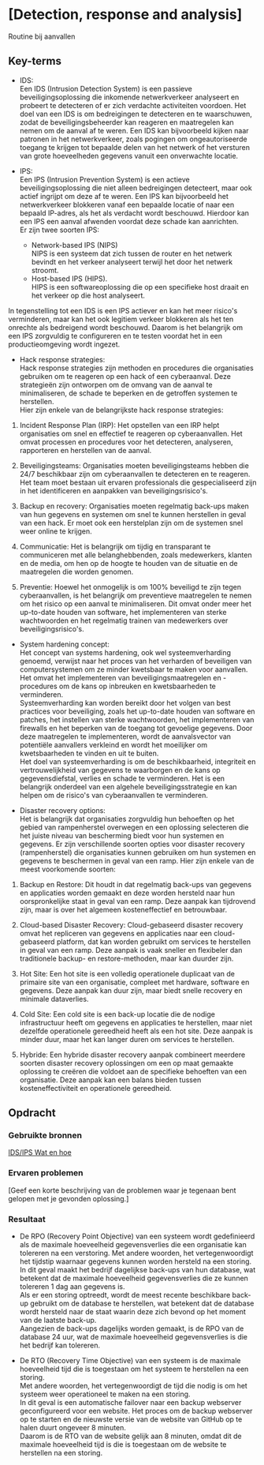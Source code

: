 # [Detection, response and analysis]

Routine bij aanvallen

## Key-terms

- IDS:  
  Een IDS (Intrusion Detection System) is een passieve beveiligingsoplossing die inkomende netwerkverkeer analyseert en probeert te detecteren of er zich verdachte activiteiten voordoen. Het doel van een IDS is om bedreigingen te detecteren en te waarschuwen, zodat de beveiligingsbeheerder kan reageren en maatregelen kan nemen om de aanval af te weren. Een IDS kan bijvoorbeeld kijken naar patronen in het netwerkverkeer, zoals pogingen om ongeautoriseerde toegang te krijgen tot bepaalde delen van het netwerk of het versturen van grote hoeveelheden gegevens vanuit een onverwachte locatie.

- IPS:  
  Een IPS (Intrusion Prevention System) is een actieve beveiligingsoplossing die niet alleen bedreigingen detecteert, maar ook actief ingrijpt om deze af te weren. Een IPS kan bijvoorbeeld het netwerkverkeer blokkeren vanaf een bepaalde locatie of naar een bepaald IP-adres, als het als verdacht wordt beschouwd. Hierdoor kan een IPS een aanval afwenden voordat deze schade kan aanrichten.  
  Er zijn twee soorten IPS:
  - Network-based IPS (NIPS)  
    NIPS is een systeem dat zich tussen de router en het netwerk bevindt en het verkeer analyseert terwijl het door het netwerk stroomt.
  - Host-based IPS (HIPS).  
    HIPS is een softwareoplossing die op een specifieke host draait en het verkeer op die host analyseert.

In tegenstelling tot een IDS is een IPS actiever en kan het meer risico's verminderen, maar kan het ook legitiem verkeer blokkeren als het ten onrechte als bedreigend wordt beschouwd. Daarom is het belangrijk om een IPS zorgvuldig te configureren en te testen voordat het in een productieomgeving wordt ingezet.

- Hack response strategies:  
   Hack response strategies zijn methoden en procedures die organisaties gebruiken om te reageren op een hack of een cyberaanval. Deze strategieën zijn ontworpen om de omvang van de aanval te minimaliseren, de schade te beperken en de getroffen systemen te herstellen.  
  Hier zijn enkele van de belangrijkste hack response strategies:

1. Incident Response Plan (IRP): Het opstellen van een IRP helpt organisaties om snel en effectief te reageren op cyberaanvallen. Het omvat processen en procedures voor het detecteren, analyseren, rapporteren en herstellen van de aanval.

2. Beveiligingsteams: Organisaties moeten beveiligingsteams hebben die 24/7 beschikbaar zijn om cyberaanvallen te detecteren en te reageren. Het team moet bestaan uit ervaren professionals die gespecialiseerd zijn in het identificeren en aanpakken van beveiligingsrisico's.

3. Backup en recovery: Organisaties moeten regelmatig back-ups maken van hun gegevens en systemen om snel te kunnen herstellen in geval van een hack. Er moet ook een herstelplan zijn om de systemen snel weer online te krijgen.

4. Communicatie: Het is belangrijk om tijdig en transparant te communiceren met alle belanghebbenden, zoals medewerkers, klanten en de media, om hen op de hoogte te houden van de situatie en de maatregelen die worden genomen.

5. Preventie: Hoewel het onmogelijk is om 100% beveiligd te zijn tegen cyberaanvallen, is het belangrijk om preventieve maatregelen te nemen om het risico op een aanval te minimaliseren. Dit omvat onder meer het up-to-date houden van software, het implementeren van sterke wachtwoorden en het regelmatig trainen van medewerkers over beveiligingsrisico's.

- System hardening concept:  
  Het concept van systems hardening, ook wel systeemverharding genoemd, verwijst naar het proces van het verharden of beveiligen van computersystemen om ze minder kwetsbaar te maken voor aanvallen. Het omvat het implementeren van beveiligingsmaatregelen en -procedures om de kans op inbreuken en kwetsbaarheden te verminderen.  
  Systeemverharding kan worden bereikt door het volgen van best practices voor beveiliging, zoals het up-to-date houden van software en patches, het instellen van sterke wachtwoorden, het implementeren van firewalls en het beperken van de toegang tot gevoelige gegevens. Door deze maatregelen te implementeren, wordt de aanvalsvector van potentiële aanvallers verkleind en wordt het moeilijker om kwetsbaarheden te vinden en uit te buiten.  
  Het doel van systeemverharding is om de beschikbaarheid, integriteit en vertrouwelijkheid van gegevens te waarborgen en de kans op gegevensdiefstal, verlies en schade te verminderen. Het is een belangrijk onderdeel van een algehele beveiligingsstrategie en kan helpen om de risico's van cyberaanvallen te verminderen.

- Disaster recovery options:  
  Het is belangrijk dat organisaties zorgvuldig hun behoeften op het gebied van rampenherstel overwegen en een oplossing selecteren die het juiste niveau van bescherming biedt voor hun systemen en gegevens.
  Er zijn verschillende soorten opties voor disaster recovery (rampenherstel) die organisaties kunnen gebruiken om hun systemen en gegevens te beschermen in geval van een ramp. Hier zijn enkele van de meest voorkomende soorten:

1. Backup en Restore: Dit houdt in dat regelmatig back-ups van gegevens en applicaties worden gemaakt en deze worden hersteld naar hun oorspronkelijke staat in geval van een ramp. Deze aanpak kan tijdrovend zijn, maar is over het algemeen kosteneffectief en betrouwbaar.

2. Cloud-based Disaster Recovery: Cloud-gebaseerd disaster recovery omvat het repliceren van gegevens en applicaties naar een cloud-gebaseerd platform, dat kan worden gebruikt om services te herstellen in geval van een ramp. Deze aanpak is vaak sneller en flexibeler dan traditionele backup- en restore-methoden, maar kan duurder zijn.

3. Hot Site: Een hot site is een volledig operationele duplicaat van de primaire site van een organisatie, compleet met hardware, software en gegevens. Deze aanpak kan duur zijn, maar biedt snelle recovery en minimale dataverlies.

4. Cold Site: Een cold site is een back-up locatie die de nodige infrastructuur heeft om gegevens en applicaties te herstellen, maar niet dezelfde operationele gereedheid heeft als een hot site. Deze aanpak is minder duur, maar het kan langer duren om services te herstellen.

5. Hybride: Een hybride disaster recovery aanpak combineert meerdere soorten disaster recovery oplossingen om een op maat gemaakte oplossing te creëren die voldoet aan de specifieke behoeften van een organisatie. Deze aanpak kan een balans bieden tussen kosteneffectiviteit en operationele gereedheid.

## Opdracht

### Gebruikte bronnen

[IDS/IPS Wat en hoe](https://www.juniper.net/nl/nl/research-topics/what-is-ids-ips.html)

### Ervaren problemen

[Geef een korte beschrijving van de problemen waar je tegenaan bent gelopen met je gevonden oplossing.]

### Resultaat

- De RPO (Recovery Point Objective) van een systeem wordt gedefinieerd als de maximale hoeveelheid gegevensverlies die een organisatie kan tolereren na een verstoring. Met andere woorden, het vertegenwoordigt het tijdstip waarnaar gegevens kunnen worden hersteld na een storing.  
  In dit geval maakt het bedrijf dagelijkse back-ups van hun database, wat betekent dat de maximale hoeveelheid gegevensverlies die ze kunnen tolereren 1 dag aan gegevens is.  
  Als er een storing optreedt, wordt de meest recente beschikbare back-up gebruikt om de database te herstellen, wat betekent dat de database wordt hersteld naar de staat waarin deze zich bevond op het moment van de laatste back-up.  
  Aangezien de back-ups dagelijks worden gemaakt, is de RPO van de database 24 uur, wat de maximale hoeveelheid gegevensverlies is die het bedrijf kan tolereren.

- De RTO (Recovery Time Objective) van een systeem is de maximale hoeveelheid tijd die is toegestaan om het systeem te herstellen na een storing.  
  Met andere woorden, het vertegenwoordigt de tijd die nodig is om het systeem weer operationeel te maken na een storing.  
  In dit geval is een automatische failover naar een backup webserver geconfigureerd voor een website. Het proces om de backup webserver op te starten en de nieuwste versie van de website van GitHub op te halen duurt ongeveer 8 minuten.  
  Daarom is de RTO van de website gelijk aan 8 minuten, omdat dit de maximale hoeveelheid tijd is die is toegestaan om de website te herstellen na een storing.
